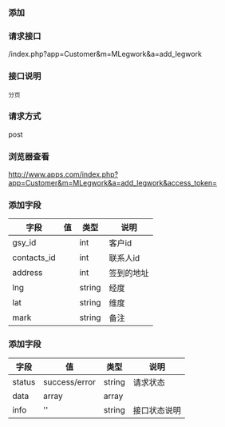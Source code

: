 ### **添加**

### **请求接口**
/index.php?app=Customer&m=MLegwork&a=add_legwork

### **接口说明**
`分页`

### **请求方式**
post

### **浏览器查看**
http://www.apps.com/index.php?app=Customer&m=MLegwork&a=add_legwork&access_token=




### **添加字段**
|字段       |值             |类型     |说明       |
| --------- |--------      |-------- |--------   |   
|gsy_id     |              |int      | 客户id    |
|contacts_id|              | int     | 联系人id   |
|address    |              | int     | 签到的地址 |
|lng        |              | string  |经度       |
|lat       |               | string  | 维度      |
|mark      |               | string  | 备注      |


### **添加字段**
|字段       |值             |类型    |说明           |
| --------- |--------      |--------|--------       |
|status     |success/error |string |请求状态         |
|data       |array         |array  | |
|info       | '' | string | 接口状态说明  |